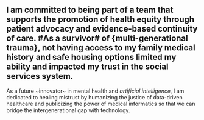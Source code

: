 **I am committed** to being part of a team that supports the promotion of health equity through patient advocacy and evidence-based continuity of care. #As a survivor# of {multi-generational trauma}, not having access to my family medical history and safe housing options limited my <life planning> ability and impacted my trust in the social services system.
-----
As a future ~innovator~ in mental health and *artificial intelligence*, I am dedicated to healing mistrust by humanizing the justice of data-driven healthcare and publicizing the power of medical informatics so that we can bridge the intergenerational gap with technology.
